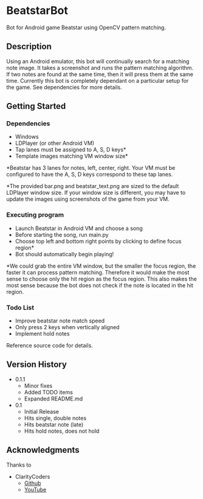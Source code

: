 # BeatstarBot

Bot for Android game Beatstar using OpenCV pattern matching.

## Description

Using an Android emulator, this bot will continually search for a matching note image. It takes a screenshot and runs the pattern matching algorithm. If two notes are found at the same time, then it will press them at the same time. Currently this bot is completely dependant on a particular setup for the game. See dependencies for more details.

## Getting Started

### Dependencies

* Windows
* LDPlayer (or other Android VM)
* Tap lanes must be assigned to A, S, D keys*
* Template images matching VM window size*

*Beatstar has 3 lanes for notes, left, center, right. Your VM must be configured to have the A, S, D keys correspond to these tap lanes.

*The provided bar.png and beatstar_text.png are sized to the default LDPlayer window size. If your window size is different, you may have to update the images using screenshots of the game from your VM.

### Executing program

* Launch Beatstar in Android VM and choose a song
* Before starting the song, run main.py
* Choose top left and bottom right points by clicking to define focus region*
* Bot should automatically begin playing!

*We could grab the entire VM window, but the smaller the focus region, the faster it can process pattern matching. Therefore it would make the most sense to choose only the hit region as the focus region. This also makes the most sense because the bot does not check if the note is located in the hit region.

### Todo List

* Improve beatstar note match speed
* Only press 2 keys when vertically aligned
* Implement hold notes

Reference source code for details.

## Version History

* 0.1.1
    * Minor fixes
    * Added TODO items
    * Expanded README.md
* 0.1
    * Initial Release
    * Hits single, double notes
    * Hits beatstar note (late)
    * Hits hold notes, does not hold

## Acknowledgments

Thanks to
* ClarityCoders 
  * [Github](https://github.com/ClarityCoders) 
  * [YouTube](https://www.youtube.com/channel/UC9Q4rw4dkey9lhK5FnYuigg)